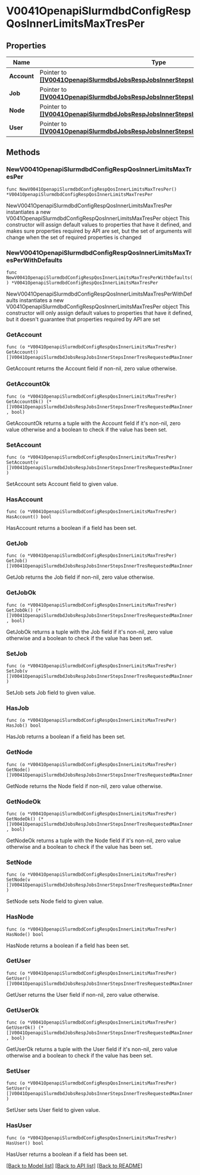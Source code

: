 # V0041OpenapiSlurmdbdConfigRespQosInnerLimitsMaxTresPer

## Properties

Name | Type | Description | Notes
------------ | ------------- | ------------- | -------------
**Account** | Pointer to [**[]V0041OpenapiSlurmdbdJobsRespJobsInnerStepsInnerTresRequestedMaxInner**](V0041OpenapiSlurmdbdJobsRespJobsInnerStepsInnerTresRequestedMaxInner.md) |  | [optional] 
**Job** | Pointer to [**[]V0041OpenapiSlurmdbdJobsRespJobsInnerStepsInnerTresRequestedMaxInner**](V0041OpenapiSlurmdbdJobsRespJobsInnerStepsInnerTresRequestedMaxInner.md) |  | [optional] 
**Node** | Pointer to [**[]V0041OpenapiSlurmdbdJobsRespJobsInnerStepsInnerTresRequestedMaxInner**](V0041OpenapiSlurmdbdJobsRespJobsInnerStepsInnerTresRequestedMaxInner.md) |  | [optional] 
**User** | Pointer to [**[]V0041OpenapiSlurmdbdJobsRespJobsInnerStepsInnerTresRequestedMaxInner**](V0041OpenapiSlurmdbdJobsRespJobsInnerStepsInnerTresRequestedMaxInner.md) |  | [optional] 

## Methods

### NewV0041OpenapiSlurmdbdConfigRespQosInnerLimitsMaxTresPer

`func NewV0041OpenapiSlurmdbdConfigRespQosInnerLimitsMaxTresPer() *V0041OpenapiSlurmdbdConfigRespQosInnerLimitsMaxTresPer`

NewV0041OpenapiSlurmdbdConfigRespQosInnerLimitsMaxTresPer instantiates a new V0041OpenapiSlurmdbdConfigRespQosInnerLimitsMaxTresPer object
This constructor will assign default values to properties that have it defined,
and makes sure properties required by API are set, but the set of arguments
will change when the set of required properties is changed

### NewV0041OpenapiSlurmdbdConfigRespQosInnerLimitsMaxTresPerWithDefaults

`func NewV0041OpenapiSlurmdbdConfigRespQosInnerLimitsMaxTresPerWithDefaults() *V0041OpenapiSlurmdbdConfigRespQosInnerLimitsMaxTresPer`

NewV0041OpenapiSlurmdbdConfigRespQosInnerLimitsMaxTresPerWithDefaults instantiates a new V0041OpenapiSlurmdbdConfigRespQosInnerLimitsMaxTresPer object
This constructor will only assign default values to properties that have it defined,
but it doesn't guarantee that properties required by API are set

### GetAccount

`func (o *V0041OpenapiSlurmdbdConfigRespQosInnerLimitsMaxTresPer) GetAccount() []V0041OpenapiSlurmdbdJobsRespJobsInnerStepsInnerTresRequestedMaxInner`

GetAccount returns the Account field if non-nil, zero value otherwise.

### GetAccountOk

`func (o *V0041OpenapiSlurmdbdConfigRespQosInnerLimitsMaxTresPer) GetAccountOk() (*[]V0041OpenapiSlurmdbdJobsRespJobsInnerStepsInnerTresRequestedMaxInner, bool)`

GetAccountOk returns a tuple with the Account field if it's non-nil, zero value otherwise
and a boolean to check if the value has been set.

### SetAccount

`func (o *V0041OpenapiSlurmdbdConfigRespQosInnerLimitsMaxTresPer) SetAccount(v []V0041OpenapiSlurmdbdJobsRespJobsInnerStepsInnerTresRequestedMaxInner)`

SetAccount sets Account field to given value.

### HasAccount

`func (o *V0041OpenapiSlurmdbdConfigRespQosInnerLimitsMaxTresPer) HasAccount() bool`

HasAccount returns a boolean if a field has been set.

### GetJob

`func (o *V0041OpenapiSlurmdbdConfigRespQosInnerLimitsMaxTresPer) GetJob() []V0041OpenapiSlurmdbdJobsRespJobsInnerStepsInnerTresRequestedMaxInner`

GetJob returns the Job field if non-nil, zero value otherwise.

### GetJobOk

`func (o *V0041OpenapiSlurmdbdConfigRespQosInnerLimitsMaxTresPer) GetJobOk() (*[]V0041OpenapiSlurmdbdJobsRespJobsInnerStepsInnerTresRequestedMaxInner, bool)`

GetJobOk returns a tuple with the Job field if it's non-nil, zero value otherwise
and a boolean to check if the value has been set.

### SetJob

`func (o *V0041OpenapiSlurmdbdConfigRespQosInnerLimitsMaxTresPer) SetJob(v []V0041OpenapiSlurmdbdJobsRespJobsInnerStepsInnerTresRequestedMaxInner)`

SetJob sets Job field to given value.

### HasJob

`func (o *V0041OpenapiSlurmdbdConfigRespQosInnerLimitsMaxTresPer) HasJob() bool`

HasJob returns a boolean if a field has been set.

### GetNode

`func (o *V0041OpenapiSlurmdbdConfigRespQosInnerLimitsMaxTresPer) GetNode() []V0041OpenapiSlurmdbdJobsRespJobsInnerStepsInnerTresRequestedMaxInner`

GetNode returns the Node field if non-nil, zero value otherwise.

### GetNodeOk

`func (o *V0041OpenapiSlurmdbdConfigRespQosInnerLimitsMaxTresPer) GetNodeOk() (*[]V0041OpenapiSlurmdbdJobsRespJobsInnerStepsInnerTresRequestedMaxInner, bool)`

GetNodeOk returns a tuple with the Node field if it's non-nil, zero value otherwise
and a boolean to check if the value has been set.

### SetNode

`func (o *V0041OpenapiSlurmdbdConfigRespQosInnerLimitsMaxTresPer) SetNode(v []V0041OpenapiSlurmdbdJobsRespJobsInnerStepsInnerTresRequestedMaxInner)`

SetNode sets Node field to given value.

### HasNode

`func (o *V0041OpenapiSlurmdbdConfigRespQosInnerLimitsMaxTresPer) HasNode() bool`

HasNode returns a boolean if a field has been set.

### GetUser

`func (o *V0041OpenapiSlurmdbdConfigRespQosInnerLimitsMaxTresPer) GetUser() []V0041OpenapiSlurmdbdJobsRespJobsInnerStepsInnerTresRequestedMaxInner`

GetUser returns the User field if non-nil, zero value otherwise.

### GetUserOk

`func (o *V0041OpenapiSlurmdbdConfigRespQosInnerLimitsMaxTresPer) GetUserOk() (*[]V0041OpenapiSlurmdbdJobsRespJobsInnerStepsInnerTresRequestedMaxInner, bool)`

GetUserOk returns a tuple with the User field if it's non-nil, zero value otherwise
and a boolean to check if the value has been set.

### SetUser

`func (o *V0041OpenapiSlurmdbdConfigRespQosInnerLimitsMaxTresPer) SetUser(v []V0041OpenapiSlurmdbdJobsRespJobsInnerStepsInnerTresRequestedMaxInner)`

SetUser sets User field to given value.

### HasUser

`func (o *V0041OpenapiSlurmdbdConfigRespQosInnerLimitsMaxTresPer) HasUser() bool`

HasUser returns a boolean if a field has been set.


[[Back to Model list]](../README.md#documentation-for-models) [[Back to API list]](../README.md#documentation-for-api-endpoints) [[Back to README]](../README.md)


